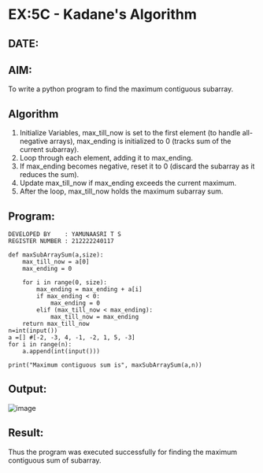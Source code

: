 # EX:5C - Kadane's Algorithm
## DATE:

## AIM:
To write a python program to find the maximum contiguous subarray.


## Algorithm

1. Initialize Variables, max_till_now is set to the first element (to handle all-negative arrays), max_ending is initialized to 0 (tracks sum of the current 
   subarray).
2. Loop through each element, adding it to max_ending.
3. If max_ending becomes negative, reset it to 0 (discard the subarray as it reduces the sum).
4. Update max_till_now if max_ending exceeds the current maximum.
5. After the loop, max_till_now holds the maximum subarray sum.  

## Program:
```
DEVELOPED BY    : YAMUNAASRI T S
REGISTER NUMBER : 212222240117
```
```
def maxSubArraySum(a,size):
    max_till_now = a[0]
    max_ending = 0
    
    for i in range(0, size):
        max_ending = max_ending + a[i]
        if max_ending < 0:
            max_ending = 0
        elif (max_till_now < max_ending):
            max_till_now = max_ending
    return max_till_now
n=int(input())  
a =[] #[-2, -3, 4, -1, -2, 1, 5, -3]
for i in range(n):
    a.append(int(input()))
  
print("Maximum contiguous sum is", maxSubArraySum(a,n))
```

## Output:

![image](https://github.com/user-attachments/assets/aeb0b653-338d-43f6-9e47-0fad3e9dcd99)


## Result:

Thus the program was executed successfully for finding the maximum contiguous sum of subarray.

